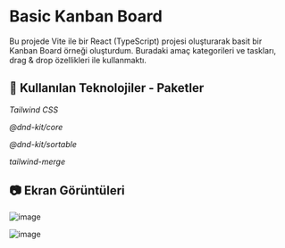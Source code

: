 
# Basic Kanban Board

Bu projede Vite ile bir React (TypeScript) projesi oluşturarak basit bir Kanban Board örneği oluşturdum. Buradaki amaç kategorileri ve taskları, drag & drop özellikleri ile kullanmaktı.


## 🧩 Kullanılan Teknolojiler - Paketler

*Tailwind CSS*

*@dnd-kit/core*

*@dnd-kit/sortable*

*tailwind-merge*

## 📷 Ekran Görüntüleri

![image](https://github.com/user-attachments/assets/62bc28c4-391c-461c-9b73-3a37dc4dbe52)

![image](https://github.com/user-attachments/assets/7f1457f3-5611-4ee7-bec6-87366e915cf7)





